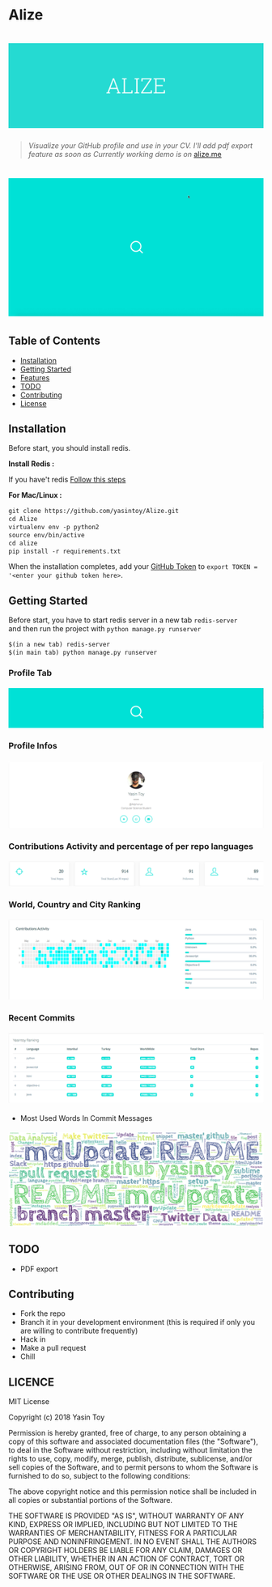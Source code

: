 Alize
=================

# ![Alize](screen_shots/logo.png)

> *Visualize your GitHub profile and use in your CV. I'll add pdf export feature as soon as*
> *Currently working demo is on*
> [alize.me](http://alize.me)

# ![](screen_shots/demo.gif)

## Table of Contents
- [Installation](#installation)
- [Getting Started](#getting-started)
- [Features](#features)
- [TODO](#todo)
- [Contributing](#contributing)
- [License](#license)

## Installation

Before start, you should install redis.

**Install Redis :**

If you have't redis [Follow this steps](https://medium.com/@petehouston/install-and-config-redis-on-mac-os-x-via-homebrew-eb8df9a4f298)

**For Mac/Linux :**
```
git clone https://github.com/yasintoy/Alize.git
cd Alize
virtualenv env -p python2
source env/bin/active
cd alize
pip install -r requirements.txt

```

When the installation completes, add your [GitHub Token](https://api.slack.com/docs/oauth-test-tokens) to `export TOKEN = '<enter your github token here>`.

## Getting Started

Before start, you have to start redis server in a new tab `redis-server` </br>
and then run the project with `python manage.py runserver`

```
$(in a new tab) redis-server
$(in main tab) python manage.py runserver
```

### Profile Tab

#### ![image](screen_shots/0.png)

### Profile Infos
#### ![image](screen_shots/1.png)

### Contributions Activity and percentage of per repo languages 

#### ![image](screen_shots/2.png)

### World, Country and City Ranking
#### ![image](screen_shots/3.png)

###  Recent Commits
#### ![image](screen_shots/4.png)

- Most Used Words In Commit Messages
#### ![image](screen_shots/wordcloud.png)

## TODO

* PDF export


## Contributing 
- Fork the repo
- Branch it in your development environment (this is required if only you are willing to contribute frequently)
- Hack in
- Make a pull request
- Chill

## LICENCE

MIT License

Copyright (c) 2018 Yasin Toy

Permission is hereby granted, free of charge, to any person obtaining a copy of this software and associated documentation files (the "Software"), to deal in the Software without restriction, including without limitation the rights to use, copy, modify, merge, publish, distribute, sublicense, and/or sell copies of the Software, and to permit persons to whom the Software is furnished to do so, subject to the following conditions:

The above copyright notice and this permission notice shall be included in all copies or substantial portions of the Software.

THE SOFTWARE IS PROVIDED "AS IS", WITHOUT WARRANTY OF ANY KIND, EXPRESS OR IMPLIED, INCLUDING BUT NOT LIMITED TO THE WARRANTIES OF MERCHANTABILITY, FITNESS FOR A PARTICULAR PURPOSE AND NONINFRINGEMENT. IN NO EVENT SHALL THE AUTHORS OR COPYRIGHT HOLDERS BE LIABLE FOR ANY CLAIM, DAMAGES OR OTHER LIABILITY, WHETHER IN AN ACTION OF CONTRACT, TORT OR OTHERWISE, ARISING FROM, OUT OF OR IN CONNECTION WITH THE SOFTWARE OR THE USE OR OTHER DEALINGS IN THE SOFTWARE.
